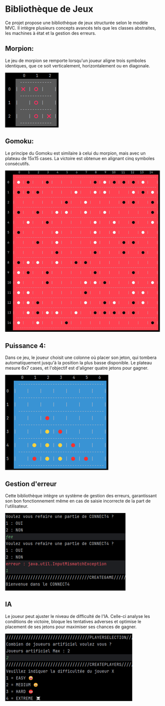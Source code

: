 # Bibliothèque de Jeux
Ce projet propose une bibliothèque de jeux structurée selon le modèle MVC. Il intègre plusieurs concepts avancés tels que les classes abstraites, les machines à état et la gestion des erreurs.


## Morpion:
Le jeu de morpion se remporte lorsqu'un joueur aligne trois symboles identiques, que ce soit verticalement, horizontalement ou en diagonale.

![JdrJava](https://github.com/apasquier00/boardgame/blob/master/img/tictactoe.png)

## Gomoku:
Le principe du Gomoku est similaire à celui du morpion, mais avec un plateau de 15x15 cases. La victoire est obtenue en alignant cinq symboles consécutifs.


![JdrJava](https://github.com/apasquier00/boardgame/blob/master/img/gomoku.png)

## Puissance 4:
Dans ce jeu, le joueur choisit une colonne où placer son jeton, qui tombera automatiquement jusqu'à la position la plus basse disponible. Le plateau mesure 6x7 cases, et l'objectif est d'aligner quatre jetons pour gagner.


![JdrJava](https://github.com/apasquier00/boardgame/blob/master/img/connect4.png)

## Gestion d'erreur 
Cette bibliothèque intègre un système de gestion des erreurs, garantissant son bon fonctionnement même en cas de saisie incorrecte de la part de l'utilisateur.


![JdrJava](https://github.com/apasquier00/boardgame/blob/master/img/erreurs.png)

## IA 
Le joueur peut ajuster le niveau de difficulté de l'IA. Celle-ci analyse les conditions de victoire, bloque les tentatives adverses et optimise le placement de ses jetons pour maximiser ses chances de gagner.


![JdrJava](https://github.com/apasquier00/boardgame/blob/master/img/difficulty.png)

